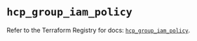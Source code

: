 # `hcp_group_iam_policy`

Refer to the Terraform Registry for docs: [`hcp_group_iam_policy`](https://registry.terraform.io/providers/hashicorp/hcp/0.106.0/docs/resources/group_iam_policy).
